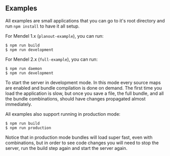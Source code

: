 ## Examples

All examples are small applications that you can go to it's root directory and run `npm install` to have it all setup.

For Mendel 1.x (`planout-example`), you can run:

    $ npm run build
    $ npm run development

For Mendel 2.x (`full-example`), you can run:

    $ npm run daemon
    $ npm run development

To start the server in development mode. In this mode every source maps are enabled and bundle compilation is done on demand. The first time you load the application is slow, but once you save a file, the full bundle, and all the bundle combinations, should have changes propagated almost immediately.

All examples also support running in production mode:

    $ npm run build
    $ npm run production

Notice that in production mode bundles will load super fast, even with combinations, but in order to see code changes you will need to stop the server, run the build step again and start the server again.
